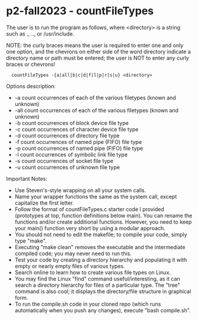 # p2-fall2023 - countFileTypes

The user is to run the program as follows, where \<directory\> is a string such as ., .., or /usr/include.  

NOTE: the curly braces means the user is required to enter one and only one option, and the chevrons on either side of the word directory indicate a directory name or path must be entered; the user is NOT to enter any curly braces or chevrons!  

```
  countFileTypes -{a|all|b|c|d|f|l|p|r|s|u} <directory>
```
Options description:
- -a count occurrences of each of the various filetypes (known and unknown)
- -all count occurrences of each of the various filetypes (known and unknown)
- -b count occurrences of block device file type  
- -c count occurrences of character device file type  
- -d count occurrences of directory file type  
- -f count occurrences of named pipe (FIFO) file type  
- -p count occurrences of named pipe (FIFO) file type  
- -l count occurrences of symbolic link file type  
- -s count occurrences of socket file type  
- -u count occurrences of unknown file type  

Important Notes:
- Use Steven's-style wrapping on all your system calls.
- Name your wrapper functions the same as the system call, except capitalize the first letter.
- Follow the format of countFileTypes.c starter code I provided (prototypes at top, function definitions below main). You can rename the functions and/or create additional functions. However, you need to keep your main() function very short by using a modular approach.
- You should not need to edit the makefile; to compile your code, simply type "make".
- Executing "make clean" removes the executable and the intermediate compiled code; you may never need to run this.
- Test your code by creating a directory hierarchy and populating it with empty or nearly empty files of various types.
- Search online to learn how to create various file types on Linux.
- You may find the Linux "find" command useful/interesting, as it can search a directory hierarchy for files of a particular type. The "tree" command is also cool; it displays the directory/file structure in graphical form.
- To run the compile.sh code in your cloned repo (which runs automatically when you push any changes), execute "bash compile.sh".
